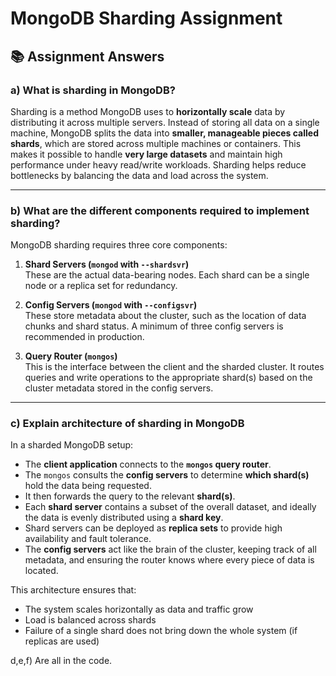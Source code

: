 # MongoDB Sharding Assignment

## 📚 Assignment Answers

### a) What is sharding in MongoDB?

Sharding is a method MongoDB uses to **horizontally scale** data by distributing it across multiple servers. Instead of storing all data on a single machine, MongoDB splits the data into **smaller, manageable pieces called shards**, which are stored across multiple machines or containers. This makes it possible to handle **very large datasets** and maintain high performance under heavy read/write workloads. Sharding helps reduce bottlenecks by balancing the data and load across the system.

---

### b) What are the different components required to implement sharding?

MongoDB sharding requires three core components:

1. **Shard Servers (`mongod` with `--shardsvr`)**  
   These are the actual data-bearing nodes. Each shard can be a single node or a replica set for redundancy.

2. **Config Servers (`mongod` with `--configsvr`)**  
   These store metadata about the cluster, such as the location of data chunks and shard status. A minimum of three config servers is recommended in production.

3. **Query Router (`mongos`)**  
   This is the interface between the client and the sharded cluster. It routes queries and write operations to the appropriate shard(s) based on the cluster metadata stored in the config servers.

---

### c) Explain architecture of sharding in MongoDB

In a sharded MongoDB setup:

- The **client application** connects to the **`mongos` query router**.
- The `mongos` consults the **config servers** to determine **which shard(s)** hold the data being requested.
- It then forwards the query to the relevant **shard(s)**.
- Each **shard server** contains a subset of the overall dataset, and ideally the data is evenly distributed using a **shard key**.
- Shard servers can be deployed as **replica sets** to provide high availability and fault tolerance.
- The **config servers** act like the brain of the cluster, keeping track of all metadata, and ensuring the router knows where every piece of data is located.

This architecture ensures that:
- The system scales horizontally as data and traffic grow
- Load is balanced across shards
- Failure of a single shard does not bring down the whole system (if replicas are used)


d,e,f) Are all in the code.
